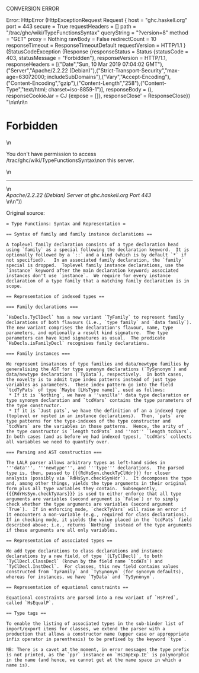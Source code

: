CONVERSION ERROR

Error: HttpError (HttpExceptionRequest Request {
  host                 = "ghc.haskell.org"
  port                 = 443
  secure               = True
  requestHeaders       = []
  path                 = "/trac/ghc/wiki/TypeFunctionsSyntax"
  queryString          = "?version=8"
  method               = "GET"
  proxy                = Nothing
  rawBody              = False
  redirectCount        = 10
  responseTimeout      = ResponseTimeoutDefault
  requestVersion       = HTTP/1.1
}
 (StatusCodeException (Response {responseStatus = Status {statusCode = 403, statusMessage = "Forbidden"}, responseVersion = HTTP/1.1, responseHeaders = [("Date","Sun, 10 Mar 2019 07:04:02 GMT"),("Server","Apache/2.2.22 (Debian)"),("Strict-Transport-Security","max-age=63072000; includeSubDomains"),("Vary","Accept-Encoding"),("Content-Encoding","gzip"),("Content-Length","258"),("Content-Type","text/html; charset=iso-8859-1")], responseBody = (), responseCookieJar = CJ {expose = []}, responseClose' = ResponseClose}) "<!DOCTYPE HTML PUBLIC \"-//IETF//DTD HTML 2.0//EN\">\n<html><head>\n<title>403 Forbidden</title>\n</head><body>\n<h1>Forbidden</h1>\n<p>You don't have permission to access /trac/ghc/wiki/TypeFunctionsSyntax\non this server.</p>\n<hr>\n<address>Apache/2.2.22 (Debian) Server at ghc.haskell.org Port 443</address>\n</body></html>\n"))

Original source:

```trac
= Type Functions: Syntax and Representation =

== Syntax of family and family instance declarations ==

A toplevel family declaration consists of a type declaration head using `family` as a special following the declaration keyword.  It is optionally followed by a `::` and a kind (which is by default `*` if not specified).   In an associated family declaration, the `family` special is dropped.  Toplevel family instance declarations, use the `instance` keyword after the main declaration keyword; associated instances don't use `instance`.  We require for every instance declaration of a type family that a matching family declaration is in scope.

== Representation of indexed types ==

=== Family declarations ===

`HsDecls.TyClDecl` has a new variant `TyFamily` to represent family declarations of both flavours (i.e., `type family` and `data family`).  The new variant comprises the declaration's flavour, name, type parameters, and optionally a result kind signature.  The type parameters can have kind signatures as usual.  The predicate `HsDecls.isFamilyDecl` recognises family declarations.

=== Family instances ===

We represent insatances of type families and data/newtype families by generalising the AST for type synonym declarations (`TySynonym`) and data/newtype declarations (`TyData`), respectively.  In both cases, the novelty is to admit type index patterns instead of just type variables as parameters.  These index pattern go into the field `tcdTyPats` of type `Maybe [LHsType name]`, used as follows:
 * If it is `Nothing`, we have a ''vanilla'' data type declaration or type synonym declaration and `tcdVars` contains the type parameters of the type constructor.
 * If it is `Just pats`, we have the definition of an a indexed type (toplevel or nested in an instance declarations).  Then, `pats` are type patterns for the type-indexes of the type constructor and `tcdVars` are the variables in those patterns.  Hence, the arity of the type constructor is `length tcdPats` and ''not'' `length tcdVars`.
In both cases (and as before we had indexed types), `tcdVars` collects all variables we need to quantify over.

=== Parsing and AST construction ===

The LALR parser allows arbitrary types as left-hand sides in '''data''', '''newtype''', and '''type''' declarations.  The parsed type is, then, passed to {{{RdHsSyn.checkTyClHdr}}} for closer analysis (possibly via `RdHsSyn.checkSynHdr`).  It decomposes the type and, among other things, yields the type arguments in their original form plus all type variables they contain.  Subsequently, {{{RdrHsSyn.checkTyVars}}} is used to either enforce that all type arguments are variables (second argument is `False`) or to simply check whether the type arguments are variables (second argument `True`).  If in enforcing mode, `checkTyVars` will raise an error if it encounters a non-variable (e.g., required for class declarations).  If in checking mode, it yields the value placed in the `tcdPats` field described above; i.e., returns `Nothing` instead of the type arguments if these arguments are all only variables.

== Representation of associated types ==

We add type declarations to class declarations and instance declarations by a new field, of type `[LTyClDecl]`, to both `TyClDecl.ClassDecl` (known by the field name `tcdATs`) and `TyClDecl.InstDecl`.  For classes, this new field contains values constructed from `TyFamily` and `TySynonym` (for synonym defaults), whereas for instances, we have `TyData` and `TySynonym`.  

== Representation of equational constraints ==

Equational constraints are parsed into a new variant of `HsPred`, called `HsEqualP`.

== Type tags ==

To enable the listing of associated types in the sub-binder list of import/export items for classes, we extend the parser with a production that allows a constructor name (upper case or approppriate infix operator in parenthesis) to be prefixed by the keyword `type`.  

NB: There is a cavet at the moment, in error messages the type prefix is not printed, as the `ppr` instance on `HsImpExp.IE` is polymorphic in the name (and hence, we cannot get at the name space in which a name is).

```
